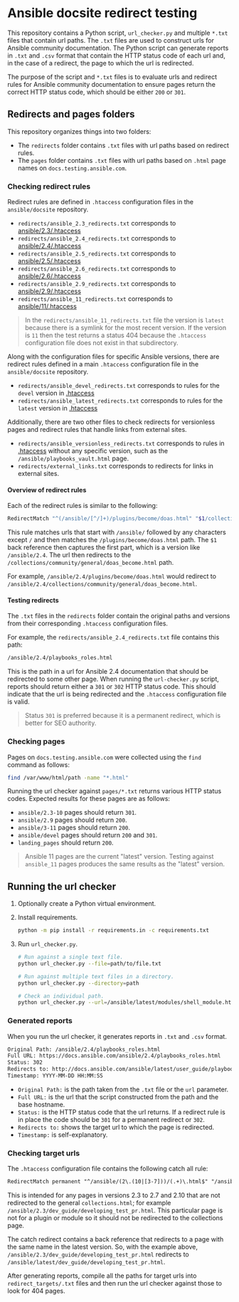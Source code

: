 # Ansible docsite redirect testing

This repository contains a Python script, `url_checker.py` and multiple `*.txt` files that contain url paths.
The `.txt` files are used to construct urls for Ansible community documentation.
The Python script can generate reports in `.txt` and `.csv` format that contain the HTTP status code of each url and, in the case of a redirect, the page to which the url is redirected.

The purpose of the script and `*.txt` files is to evaluate urls and redirect rules for Ansible community documentation to ensure pages return the correct HTTP status code, which should be either `200` or `301`.

## Redirects and pages folders

This repository organizes things into two folders:

- The `redirects` folder contains `.txt` files with url paths based on redirect rules.
- The `pages` folder contains `.txt` files with url paths based on `.html` page names on `docs.testing.ansible.com`.

### Checking redirect rules

Redirect rules are defined in `.htaccess` configuration files in the `ansible/docsite` repository.

- `redirects/ansible_2.3_redirects.txt` corresponds to [ansible/2.3/.htaccess](https://github.com/ansible/docsite/blob/main/ansible/2.3/.htaccess)
- `redirects/ansible_2.4_redirects.txt` corresponds to [ansible/2.4/.htaccess](https://github.com/ansible/docsite/blob/main/ansible/2.4/.htaccess)
- `redirects/ansible_2.5_redirects.txt` corresponds to [ansible/2.5/.htaccess](https://github.com/ansible/docsite/blob/main/ansible/2.5/.htaccess)
- `redirects/ansible_2.6_redirects.txt` corresponds to [ansible/2.6/.htaccess](https://github.com/ansible/docsite/blob/main/ansible/2.6/.htaccess)
- `redirects/ansible_2.9_redirects.txt` corresponds to [ansible/2.9/.htaccess](https://github.com/ansible/docsite/blob/main/ansible/2.6/.htaccess)
- `redirects/ansible_11_redirects.txt` corresponds to [ansible/11/.htaccess](https://github.com/ansible/docsite/blob/main/ansible/11/.htaccess)

> In the `redirects/ansible_11_redirects.txt` file the version is `latest` because there is a symlink for the most recent version. If the version is `11` then the test returns a status 404 because the `.htaccess` configuration file does not exist in that subdirectory.

Along with the configuration files for specific Ansible versions, there are redirect rules defined in a main `.htaccess` configuration file in the `ansible/docsite` repository.

- `redirects/ansible_devel_redirects.txt` corresponds to rules for the `devel` version in [.htaccess](https://github.com/ansible/docsite/blob/main/.htaccess)
- `redirects/ansible_latest_redirects.txt` corresponds to rules for the `latest` version in [.htaccess](https://github.com/ansible/docsite/blob/main/.htaccess)

Additionally, there are two other files to check redirects for versionless pages and redirect rules that handle links from external sites.

- `redirects/ansible_versionless_redirects.txt` corresponds to rules in [.htaccess](https://github.com/ansible/docsite/blob/main/.htaccess) without any specific version, such as the `/ansible/playbooks_vault.html` page.
- `redirects/external_links.txt` corresponds to redirects for links in external sites.

#### Overview of redirect rules

Each of the redirect rules is similar to the following:

```bash
RedirectMatch "^(/ansible/[^/]+)/plugins/become/doas.html" "$1/collections/community/general/doas_become.html"
```

This rule matches urls that start with `/ansible/` followed by any characters except `/` and then matches the `/plugins/become/doas.html` path. The `$1` back reference then captures the first part, which is a version like `/ansible/2.4`. The url then redirects to the `/collections/community/general/doas_become.html` path.

For example, `/ansible/2.4/plugins/become/doas.html` would redirect to `/ansible/2.4/collections/community/general/doas_become.html`.

#### Testing redirects

The `.txt` files in the `redirects` folder contain the original paths and versions from their corresponding `.htaccess` configuration files.

For example, the `redirects/ansible_2.4_redirects.txt` file contains this path:

```html
/ansible/2.4/playbooks_roles.html
```

This is the path in a url for Ansible 2.4 documentation that should be redirected to some other page. When running the `url-checker.py` script, reports should return either a `301` or `302` HTTP status code. This should indicate that the url is being redirected and the `.htaccess` configuration file is valid.

> Status `301` is preferred because it is a permanent redirect, which is better for SEO authority.

### Checking pages

Pages on `docs.testing.ansible.com` were collected using the `find` command as follows:

```bash
find /var/www/html/path -name "*.html"
```

Running the url checker against `pages/*.txt` returns various HTTP status codes. Expected results for these pages are as follows:

- `ansible/2.3-10` pages should return `301`.
- `ansible/2.9` pages should return `200`.
- `ansible/3-11` pages should return `200`.
- `ansible/devel` pages should return `200` and `301`.
- `landing_pages` should return `200`.

> Ansible 11 pages are the current "latest" version. Testing against `ansible_11` pages produces the same results as the "latest" version.

## Running the url checker

1. Optionally create a Python virtual environment.
2. Install requirements.

   ```bash
   python -m pip install -r requirements.in -c requirements.txt
   ```

3. Run `url_checker.py`.

   ```bash
   # Run against a single text file.
   python url_checker.py --file=path/to/file.txt

   # Run against multiple text files in a directory.
   python url_checker.py --directory=path

   # Check an individual path.
   python url_checker.py --url=/ansible/latest/modules/shell_module.html
   ```

### Generated reports

When you run the url checker, it generates reports in `.txt` and `.csv` format.

```txt
Original Path: /ansible/2.4/playbooks_roles.html
Full URL: https://docs.ansible.com/ansible/2.4/playbooks_roles.html
Status: 302
Redirects to: http://docs.ansible.com/ansible/latest/user_guide/playbooks_reuse.html
Timestamp: YYYY-MM-DD HH:MM:SS
```

- `Original Path:` is the path taken from the `.txt` file or the `url` parameter.
- `Full URL:` is the url that the script constructed from the path and the base hostname.
- `Status:` is the HTTP status code that the url returns. If a redirect rule is in place the code should be `301` for a permanent redirect or `302`.
- `Redirects to:` shows the target url to which the page is redirected.
- `Timestamp:` is self-explanatory.

### Checking target urls

The `.htaccess` configuration file contains the following catch all rule:

```html
RedirectMatch permanent "^/ansible/(2\.(10|[3-7]))/(.+)\.html$" "/ansible/latest/$3.html"
```

This is intended for any pages in versions 2.3 to 2.7 and 2.10 that are not redirected to the general `collections.html`; for example `/ansible/2.3/dev_guide/developing_test_pr.html`. This particular page is not for a plugin or module so it should not be redirected to the collections page.

The catch redirect contains a back reference that redirects to a page with the same name in the latest version. So, with the example above, `/ansible/2.3/dev_guide/developing_test_pr.html` redirects to `/ansible/latest/dev_guide/developing_test_pr.html`.

After generating reports, compile all the paths for target urls into `redirect_targets/.txt` files and then run the url checker against those to look for 404 pages.
